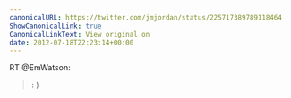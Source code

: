 ```yaml
---
canonicalURL: https://twitter.com/jmjordan/status/225717389789118464
ShowCanonicalLink: true
CanonicalLinkText: View original on
date: 2012-07-18T22:23:14+00:00
---
```

RT @EmWatson:
> : )